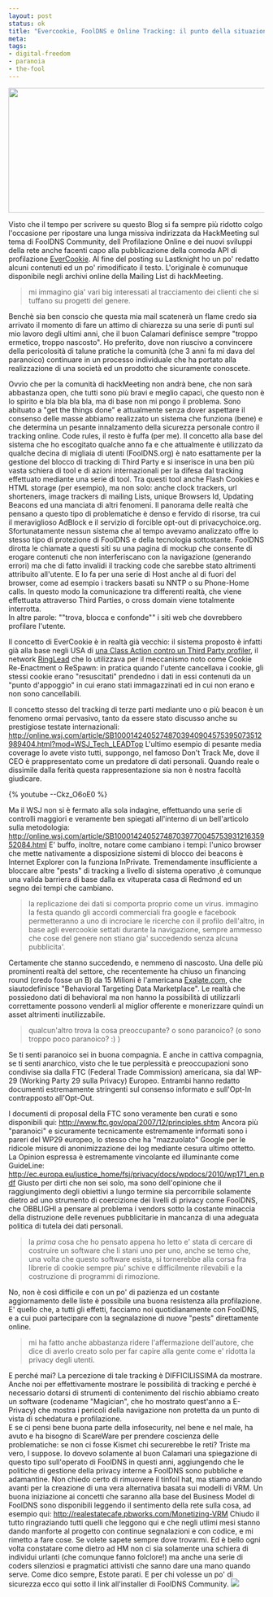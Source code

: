 ```yaml
--- 
layout: post
status: ok
title: "Evercookie, FoolDNS e Online Tracking: il punto della situazione"
meta: 
tags: 
- digital-freedom
- paranoia
- the-fool
---
```

<a href="http://fast.mgpf.it/2010/09/fdns.png"><img src="http://fast.mgpf.it/2010/09/fdns-540x246.png" alt="" title="fdns" width="540" height="246" class="aligncenter size-medium wp-image-2181" /></a>  
  
Visto che il tempo per scrivere su questo Blog si fa sempre più ridotto colgo l'occasione per ripostare una lunga missiva indirizzata da HackMeeting sul tema di FoolDNS Community, dell Profilazione Online e dei nuovi sviluppi della rete anche facenti capo alla pubblicazione della comoda API di profilazione [EverCookie](http://samy.pl/evercookie/). Al fine del posting su Lastknight ho un po' redatto alcuni contenuti ed un po' rimodificato il testo. L'originale è comunuque disponibile negli archivi online della Mailing List di hackMeeting.  
  
> mi immagino gia' vari big interessati al tracciamento dei clienti che
> si tuffano su progetti del genere. 
  
Benchè sia ben conscio che questa mia mail scatenerà un flame credo sia arrivato il momento di fare un attimo di chiarezza su una serie di punti sul mio lavoro degli ultimi anni, che il buon Calamari definisce sempre "troppo ermetico, troppo nascosto".
Ho preferito, dove non riuscivo a convincere della pericolosità di talune pratiche la comunità (che 3 anni fa mi dava del paranoico) continuare in un processo individuale che ha portato alla realizzazione di una società ed un prodotto che sicuramente conoscete.  
  
Ovvio che per la comunità di hackMeeting non andrà bene, che non sarà abbastanza open, che tutti sono più bravi e meglio capaci, che questo non è lo spirito e bla bla bla bla, ma di base non mi pongo il problema. Sono abituato a "get the things done" e attualmente senza dover aspettare il consenso delle masse abbiamo realizzato un sistema che funziona (bene) e che determina un pesante innalzamento della sicurezza personale contro il tracking online. Code rules, il resto è fuffa (per me).
Il concetto alla base del sistema che ho escogitato qualche anno fa e che attualmente è utilizzato da qualche decina di migliaia di utenti (FoolDNS.org) è nato esattamente per la gestione del blocco di tracking di Third Party e si inserisce in una ben più vasta schiera di tool e di azioni internazionali per la difesa dal tracking effettuato mediante una serie di tool. Tra questi tool anche Flash Cookies e HTML storage (per esempio), ma non solo: anche clock trackers, url shorteners, image trackers di mailing Lists, unique Browsers Id, Updating Beacons ed una manciata di altri fenomeni.
Il panorama delle realtà che pensano a questo tipo di problematiche è denso e fervido di risorse, tra cui il meraviglioso AdBlock e il servizio di forcible opt-out di privacychoice.org. Sfortunatamente nessun sistema che al tempo avevamo analizzato offre lo stesso tipo di protezione di FoolDNS e della tecnologia sottostante.
FoolDNS dirotta le chiamate a questi siti su una pagina di mockup che consente di erogare contenuti che non interferiscano con la navigazione (generando errori) ma che di fatto invalidi il tracking code che sarebbe stato altrimenti attribuito all'utente. E lo fa per una serie di Host anche al di fuori del browser, come ad esempio i trackers basati su NNTP o su Phone-Home calls. In questo modo la comunicazione tra differenti realtà, che viene effettuata attraverso Third Parties, o cross domain viene totalmente interrotta.  
In altre parole: ""trova, blocca e confonde"" i siti web che dovrebbero profilare l'utente.  
  
Il concetto di EverCookie è in realtà già vecchio: il sistema proposto è infatti già alla base negli USA di [una Class Action contro un Third Party profiler][1], il network [RingLead][1] che lo utilizzava per il meccanismo noto come Cookie Re-Enactment o ReSpawn: in pratica quando l'utente cancellava i cookie, gli stessi cookie erano "resuscitati" prendedno i dati in essi contenuti da un "punto d'appoggio" in cui erano stati immagazzinati ed in cui non erano e non sono cancellabili.  
  
Il concetto stesso del tracking di terze parti mediante uno o più beacon è un fenomeno ormai pervasivo, tanto da essere stato discusso anche su prestigiose testate internazionali:
<http://online.wsj.com/article/SB10001424052748703940904575395073512989404.html?mod=WSJ_Tech_LEADTop>
L'ultimo esempio di pesante media coverage lo avete visto tutti, suppongo, nel famoso Don't Track Me, dove il CEO è prappresentato come un predatore di dati personali. Quando reale o dissimile dalla ferità questa rappresentazione sia non è nostra facoltà giudicare.

{% youtube --Ckz_O6oE0 %}

Ma il WSJ non si è fermato alla sola indagine, effettuando una serie di controlli maggiori e veramente ben spiegati all'interno di un bell'articolo sulla metodologia:
<http://online.wsj.com/article/SB10001424052748703977004575393121635952084.html>
E' buffo, inoltre, notare come cambiano i tempi: l'unico browser che mette nativamente a disposizione sistemi di blocco dei beacons è Internet Explorer con la funziona InPrivate. Tremendamente insufficiente a bloccare altre "pests" di tracking a livello di sistema operativo ,è comunque una valida barriera di base dalla ex vituperata casa di Redmond ed un segno dei tempi che cambiano.

> la  replicazione dei dati si  comporta proprio come un virus. immagino la festa quando gli accordi
> commerciali fra google e facebook permetteranno a uno di incrociare le
> ricerche con il profilo dell'altro, in base agli evercookie settati
> durante la navigazione, sempre ammesso che cose del genere non stiano
> gia' succedendo senza alcuna pubblicita'.

Certamente che stanno succedendo, e nemmeno di nascosto. Una delle più prominenti realtà del settore, che recentemente ha chiuso un financing round (credo fosse un B) da 15 Milioni è l'americana [Exalate.com](http://exalate.com), che siautodefinisce "Behavioral Targeting Data Marketplace". Le realtà che possiedono dati di behavioral ma non hanno la possibilità di utilizzarli correttamente possono venderli al miglior offerente e monerizzare quindi un asset altrimenti inutilizzabile.

> qualcun'altro trova la cosa preoccupante? o sono paranoico? (o sono
> troppo poco paranoico? :) )

Se ti senti paranoico sei in buona compagnia. E anche in cattiva compagnia, se ti senti anarchico, visto che le tue perplessità e preoccupazioni sono condivise sia dalla FTC (Federal Trade Commission)
americana, sia dal WP-29 (Working Party 29 sulla Privacy) Europeo.
Entrambi hanno redatto documenti estremamente stringenti sul consenso informato e sull'Opt-In contrapposto all'Opt-Out.

I documenti di proposal della FTC sono veramente ben curati e sono disponibili qui:
<http://www.ftc.gov/opa/2007/12/principles.shtm>
Ancora più "paranoici" e sicuramente tecnicamente estremamente informati sono i pareri del WP29 europeo, lo stesso che ha "mazzuolato" Google per le ridicole misure di anonimizzazione dei log mediante cesura ultimo ottetto. La Opinion espressa è estremamente vincolante ed illuminante come GuideLine:
<http://ec.europa.eu/justice_home/fsj/privacy/docs/wpdocs/2010/wp171_en.pdf>
Giusto per dirti che non sei solo, ma sono dell'opinione che il raggiungimento degli obiettivi a lungo termine sia percorribile solamente dietro ad uno strumento di coercizione dei livelli di privacy
come FoolDNS, che OBBLIGHI a pensare al problema i vendors sotto la costante minaccia della distruzione delle revenues pubblicitarie in
mancanza di una adeguata politica di tutela dei dati personali.

> la _prima_ cosa che ho pensato appena ho letto e' stata di cercare di
> costruire un software che li stani uno per uno, anche se temo che, una
> volta che questo software esista, si tornerebbe alla corsa fra librerie
> di cookie sempre piu' schive e difficilmente rilevabili e la
> costruzione di programmi di rimozione.

No, non è così difficile e con un po' di pazienza ed un costante aggiornamento delle liste è possibile una buona resistenza alla profilazione. E' quello che, a tutti gli effetti, facciamo noi quotidianamente con FoolDNS, e a cui puoi partecipare con la segnalazione di nuove "pests" direttamente online.

> mi ha fatto anche abbastanza ridere l'affermazione dell'autore, che
> dice di averlo creato solo per far capire alla gente come e' ridotta la
> privacy degli utenti.

E perché mai? La percezione di tale tracking è DIFFICILISSIMA da mostrare. Anche noi per effettivamente mostrare le possibilità di tracking e perché è necessario dotarsi di strumenti di contenimento del rischio abbiamo creato un software (codename "Magician", che ho mostrato quest'anno a E-Privacy) che mostra i pericoli della navigazione non protetta da un punto di vista di schedatura e profilazione.  
E se ci pensi bene buona parte della infosecurity, nel bene e nel male, ha avuto e ha bisogno di ScareWare per prendere coscienza delle problematiche: se non ci fosse Kismet chi securerebbe le reti? Triste ma vero, I suppose.
Io dovevo solamente al buon Calamari una spiegazione di questo tipo sull'operato di FoolDNS in questi anni, aggiungendo che le politiche di gestione della privacy interne a FoolDNS sono pubbliche e adamantine. Non chiedo certo di rimuovere il tinfoil hat, ma stiamo andando avanti per la creazione di una vera alternativa basata sui modelli di VRM.
Un buona iniziazione ai concetti che saranno alla base del Business Model di FoolDNS sono disponibili leggendo il sentimento della rete sulla cosa, ad esempio qui:
<http://realestatecafe.pbworks.com/Monetizing-VRM>
Chiudo il tutto ringraziando tutti quelli che leggono qui e che negli utlimi mesi stanno dando manforte al progetto con continue segnalazioni e con codice, e mi rimetto a fare cose. Se volete sapete sempre dove trovarmi. Ed è bello ogni volta constatare come dietro ad HM non ci sia solamente una schiera di individui urlanti (che comunque fanno folclore!) ma anche una serie di coders silenziosi e pragmatici
 attivisti che sanno dare una mano quando serve.
Come dico sempre, Estote parati. E per chi volesse un po' di sicurezza ecco qui sotto il link all'installer di FoolDNS Community.
<a href="http://www.fooldns.com/fooldns-community/download/"><img src="http://www.fooldns.com/wp-content/themes/c3/images/fdns-installer.png" border=0></a>

[1]: http://www.scribd.com/doc/37554403/Ringleader-Lawsuit#fullscreen:on
